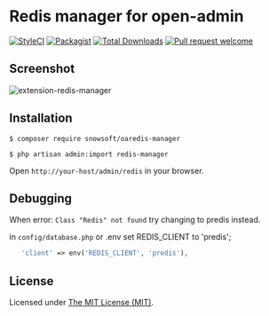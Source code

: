 Redis manager for open-admin
========================

[![StyleCI](https://styleci.io/repos/508859240/shield?branch=main)](https://styleci.io/repos/508859240)
[![Packagist](https://img.shields.io/github/license/open-admin-org/redis-manager.svg?style=flat-square&color=brightgreen)](https://packagist.org/packages/open-admin-ext/redis-manager)
[![Total Downloads](https://img.shields.io/packagist/dt/open-admin-ext/redis-manager.svg?style=flat-square)](https://packagist.org/packages/open-admin-ext/redis-manager)
[![Pull request welcome](https://img.shields.io/badge/pr-welcome-green.svg?style=flat-square)]()



## Screenshot

![extension-redis-manager](https://user-images.githubusercontent.com/86517067/176555243-be034c34-92b4-4b60-8f32-89dd0432be64.png)


## Installation

```
$ composer require snowsoft/oaredis-manager

$ php artisan admin:import redis-manager
```
Open `http://your-host/admin/redis` in your browser.

## Debugging
When error: `Class "Redis" not found` try changing to predis instead.

in `config/database.php` or .env set REDIS_CLIENT to 'predis';
```php
   'client' => env('REDIS_CLIENT', 'predis'),
```

License
------------
Licensed under [The MIT License (MIT)](LICENSE).
